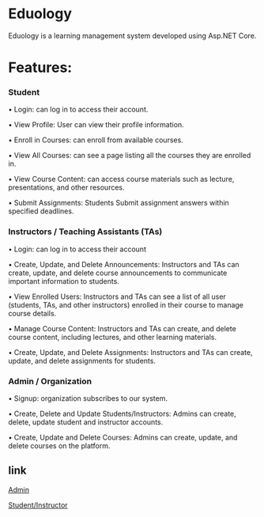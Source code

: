 # Eduology 

Eduology is a learning management system developed using Asp.NET Core.


# Features:

### Student

•	Login: can log in to access their account.

•	View Profile: User can view their profile information.

•	Enroll in Courses: can enroll from available courses.

•	View All Courses: can see a page listing all the courses they are enrolled in.

•	View Course Content: can access course materials such as lecture, presentations, and other resources.

•	Submit Assignments: Students Submit assignment answers within specified deadlines.

### Instructors / Teaching Assistants (TAs)

•	Login: can log in to access their account

•	Create, Update, and Delete Announcements: Instructors and TAs can create, update, and delete course announcements to communicate important information to students. 

•	View Enrolled Users: Instructors and TAs can see a list of all user (students, TAs, and other instructors) enrolled in their course to manage course details.

•	Manage Course Content: Instructors and TAs can create, and delete course content, including lectures, and other learning materials.

•	Create, Update, and Delete Assignments: Instructors and TAs can create, update, and delete assignments for students.

### Admin / Organization

•	Signup: organization subscribes to our system.

•	Create, Delete and Update Students/Instructors: Admins can create, delete, update student and instructor accounts.

•	Create, Update and Delete Courses: Admins can create, update, and delete courses on the platform.


## link

[Admin](https://eduology-admin.vercel.app/#/dashboard)

[Student/Instructor](https://eduology.vercel.app/#/home)
